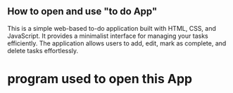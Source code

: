 ## How to open and use "to do App"
This is a simple web-based to-do application built with HTML, CSS, and JavaScript. It provides a minimalist interface for managing your tasks efficiently. The application allows users to add, edit, mark as complete, and delete tasks effortlessly.
# program used to open this App
